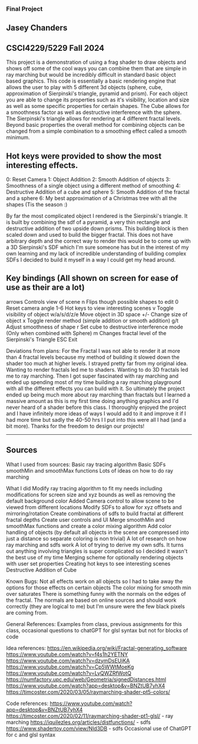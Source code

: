 ### Final Project
## Jasey Chanders

## CSCI4229/5229 Fall 2024

This project is a demonstration of using a frag shader to draw objects and shows off some of the cool ways you can combine them that are simple
in ray marching but would be incredibly difficult in standard basic object based graphics. This code is essentially a basic rendering engine that
allows the user to play with 5 different 3d objects (sphere, cube, approximation of Sierpinski's triangle, pyramid and prism). For each object you are able
to change its properties such as it's visibility, location and size as well as some specific properties for certain shapes. The Cube allows for a smoothness factor
as well as destructive interference with the sphere. The Sierpinski's triangle allows for rendering at 4 different fractal levels.  Beyond basic properties the overall method for combining objects
can be changed from a simple combination to a smoothing effect called a smooth minimum.

## Hot keys were provided to show the most interesting effects.
0: Reset Camera
1: Object Addition
2: Smooth Addition of objects
3: Smoothness of a single object using a different method of smoothing
4: Destructive Addition of a cube and sphere
5: Smooth Addition of the fractal and a sphere
6: My best approximation of a Christmas tree with all the shapes (Tis the season :)

By far the most complicated object I rendered is the Sierpinski's triangle. It is built by combining the sdf of a pyramid,
a very thin rectangle and destructive addition of two upside down prisms. This building block is then scaled down and used
to build the bigger fractal. This does not have arbitrary depth and the correct way to render this would be to come up with
a 3D Sierpinski's SDF which I'm sure someone has but in the interest of my own learning and my lack of incredible understanding
of building complex SDFs I decided to build it myself in a way I could get my head around.


## Key bindings (All shown on screen for ease of use as their are a lot)
  arrows       Controls view of scene
  n            Flips though possible shapes to edit
  0            Reset camera angle
  1-6          Hot keys to view interesting scenes
  v            Toggle visibility of object
  w/a/s/d/z/e  Move object in 3D space
  +/-          Change size of object
  x            Toggle render method (simple addition or smooth addition)
  g/t          Adjust smoothness of shape
  r            Set cube to destructive interference mode  (Only when combined with Sphere)
  m            Changes fractal level of the Sierpinski's Triangle
  ESC        Exit


  Deviations from plans:
  For the Fractal I was not able to render it at more than 4 fractal levels because my method of building it slowed down the shader too much at higher levels.
  I strayed pretty far from my original idea. Wanting to render fractals led me to shaders. Wanting to do 3D fractals led me to ray marching. Then I got super fascinated with
  ray marching and ended up spending most of my time building a ray marching playground with all the different effects you
  can build with it. So ultimately the project ended up being much more about ray marching than fractals but I learned a massive
  amount as this is my first time doing anything graphics and I'd never heard of a shader before this class. I thoroughly enjoyed
  the project and I have infinitely more ideas of ways I would add to it and improve it if I had more time but sadly the 40-50 hrs I I put into
  this were all I had (and a bit more). Thanks for the freedom to design our projects!


-----------
## Sources

What I used from sources:
Basic ray tracing algorithm
Basic SDFs
smoothMin and smoothMax functions
Lots of ideas on how to do ray marching

What I did
Modify ray tracing algorithm to fit my needs including modifications for screen size and xyz bounds as well as removing
the default background color
Added Camera control to allow scene to be viewed from different locations
Modify SDFs to allow for xyz offsets and mirroring/rotation
Create combinations of sdfs to build fractal at different fractal depths
Create user controls and UI
Merge smoothMin and smoothMax functions and create a color mixing algorithm
Add color handling of objects (by default all objects in the scene are compressed into just a distance so separate coloring
    is non trivial)
A lot of research on how ray marching and sdfs work
A lot of trying to derive my own sdfs. It turns out anything involving
triangles is super complicated so I decided it wasn't the best use of my time
Merging scheme for optionally rendering objects with user set properties
Creating hot keys to see interesting scenes
Destructive Addition of Cube

Known Bugs:
Not all effects work on all objects so I had to take away the options for those effects on certain objects
The color mixing for smooth min over saturates
There is something funny with the normals on the edges of the fractal. The normals are based on online sources and
should work correctly (they are logical to me) but I'm unsure were the few black pixels are coming from.


General References:
Examples from class, previous assignments for this class, occasional questions to chatGPT for glsl syntax but not for
blocks of code

Idea references:
https://en.wikipedia.org/wiki/Fractal-generating_software
https://www.youtube.com/watch?v=f4s1h2YETNY
https://www.youtube.com/watch?v=dzymDsEUjKA
https://www.youtube.com/watch?v=Cp5WWtMoeKg
https://www.youtube.com/watch?v=LyQWZRfWotQ
https://numfactory.upc.edu/web/Geometria/signedDistances.html
https://www.youtube.com/watch?app=desktop&v=BNZtUB7yhX4
https://timcoster.com/2020/03/05/raymarching-shader-pt5-colors/

Code references:
https://www.youtube.com/watch?app=desktop&v=BNZtUB7yhX4
https://timcoster.com/2020/02/11/raymarching-shader-pt1-glsl/ - ray marching
https://iquilezles.org/articles/distfunctions/ - sdfs
https://www.shadertoy.com/view/Nld3DB - sdfs
Occasional use of ChatGPT for c and glsl syntax

